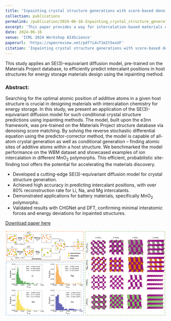 ```yaml
---
title: "Inpainting crystal structure generations with score-based denoising"
collection: publications
permalink: /publication/2024-06-16-Inpainting_crystal_structure_generations_with_score-based_denoising
excerpt: 'This paper provides a way for intercalation-based materials design using generative inpainting method.'
date: 2024-06-16
venue: 'ICML 2024 Workshop AI4Science'
paperurl: 'https://openreview.net/pdf?id=T1mIt5exUF'
citation: 'Inpainting crystal structure generations with score-based denoising. ICML Workshop AI4Science (2024) Dai, X., Zhong, P., Deng, B., Chen, Y., Ceder, G.'
---
```

This study applies an SE(3)-equivariant diffusion model, pre-trained on the Materials Project database, to efficiently predict intercalant positions in host structures for energy storage materials design using the inpainting method.

### Abstract:
Searching for the optimal atomic position of additive atoms in a given host structure is crucial in designing materials with intercalation chemistry for energy storage. In this study, we present an application of the SE(3)-equivariant diffusion model for such conditional crystal structure predictions using inpainting methods. The model, built upon the e3nn framework, was pre-trained on the Materials Project structure database via denoising score matching. By solving the reverse stochastic differential equation using the predictor-corrector method, the model is capable of all-atom crystal generation as well as conditional generation – finding atomic sites of additive atoms within a host structure. We benchmarked the model performance on the WBM dataset and showcased examples of ion intercalation in different MnO$_2$ polymorphs. This efficient, probabilistic site-finding tool offers the potential for accelerating the materials discovery.

- Developed a cutting-edge SE(3)-equivariant diffusion model for crystal structure generation.
- Achieved high accuracy in predicting intercalant positions, with over 80% reconstruction rate for Li, Na, and Mg intercalants.
- Demonstrated applications for battery materials, specifically MnO$_2$ polymorphs.
- Validated results with CHGNet and DFT, confirming minimal interatomic forces and energy deviations for inpainted structures.

[Download paper here](https://openreview.net/pdf?id=T1mIt5exUF)
<div align=center><img src="../images/inpainting_crystal_structure.png" width="max-width:100%"/></div>
